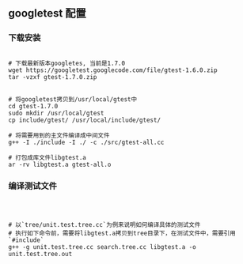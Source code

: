 ## googletest 配置

### 下载安装
<pre><code>
# 下载最新版本googletes, 当前是1.7.0
wget https://googletest.googlecode.com/file/gtest-1.6.0.zip
tar -vzxf gtest-1.7.0.zip


# 将googletest拷贝到/usr/local/gtest中
cd gtest-1.7.0
sudo mkdir /usr/local/gtest
cp include/gtest/ /usr/local/include/gtest/

# 将需要用到的主文件编译成中间文件
g++ -I ./include -I ./ -c ./src/gtest-all.cc

# 打包成库文件libgtest.a
ar -rv libgtest.a gtest-all.o
</code></pre>

### 编译测试文件 
<pre><code>


# 以`tree/unit.test.tree.cc`为例来说明如何编译具体的测试文件
# 执行如下命令前，需要将libgtest.a拷贝到tree目录下，在测试文件中，需要引用`#include<gtest/gtest.h>`
g++ -g unit.test.tree.cc search.tree.cc libgtest.a -o unit.test.tree.out
</code></pre>

